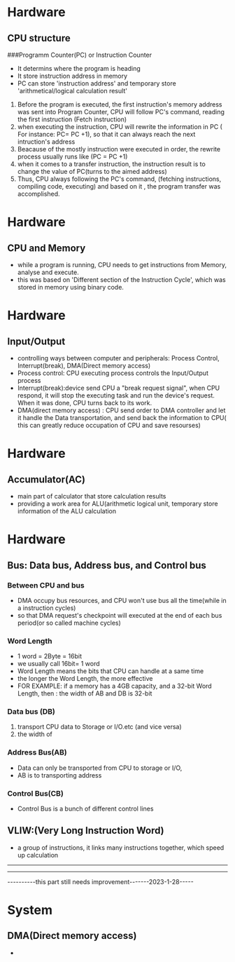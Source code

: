 # Hardware
## CPU structure
###Programm Counter(PC)  or Instruction Counter
- It determins where the program is heading
- It store instruction address in memory 
- PC can store 'instruction address' and temporary store 'arithmetical/logical calculation result'
1. Before the program is executed, the first instruction's memory address was sent into Program Counter,
CPU will follow PC's command, reading the first instruction (Fetch instruction) 
2. when executing the instruction, CPU will rewrite the information in PC ( For instance: PC= PC +1), so that 
it can always reach the next intruction's address
3. Beacause of the mostly instruction were executed in order, the rewrite process usually runs like (PC = PC +1)
4. when it comes to a transfer instruction, the instruction result is to change the value of PC(turns to the aimed address)
5. Thus, CPU always following the PC's command, (fetching instructions, compiling code, executing) and based on it , the program
transfer was accomplished.

# Hardware
## CPU and Memory
- while a program is running, CPU needs to get instructions from Memory, analyse and execute. 
- this was based on 'Different section of the Instruction Cycle', which was stored in memory using binary code.

# Hardware
## Input/Output
- controlling ways between computer and peripherals: Process Control, Interrupt(break), DMA(Direct memory access)
- Process control: CPU executing process controls the Input/Output process
- Interrupt(break):device send CPU a "break request signal", when CPU respond, it will stop the executing task and 
run the device's request. When it was done, CPU turns back to its work.
- DMA(direct memory access) : CPU send order to DMA controller and let it handle the Data transportation, and
send back the information to CPU( this can greatly reduce occupation of CPU and save resourses)

 
# Hardware
## Accumulator(AC)
- main part of calculator that store calculation results
- providing a work area for ALU(arithmetic logical unit, temporary store information of the ALU calculation


# Hardware
## Bus: Data bus, Address bus, and Control bus
### Between CPU and bus
- DMA occupy bus resources, and CPU won't use bus all the time(while in a instruction cycles)
- so that DMA request's checkpoint will executed at the end of each bus period(or so called machine cycles)

### Word Length
- 1 word = 2Byte = 16bit
- we usually call 16bit= 1 word
- Word Length means the bits that CPU can handle at a same time
- the longer the Word Length, the more effective
- FOR EXAMPLE: if a memory has a 4GB capacity, and a 32-bit Word Length, then :
the width of AB and DB is 32-bit

### Data bus (DB)
1. transport CPU data to Storage or I/O.etc  (and vice versa)
2. the width of
### Address Bus(AB)
- Data can only be transported from CPU to storage or I/O,
- AB is to transporting address
### Control Bus(CB)
- Control Bus is a bunch of different control lines
## VLIW:(Very Long Instruction Word) 
- a group of instructions, it links many instructions together, which speed up calculation
------------------------
-------------------------
----------this part still needs improvement-------2023-1-28-----


# System
## DMA(Direct memory access)
- 
